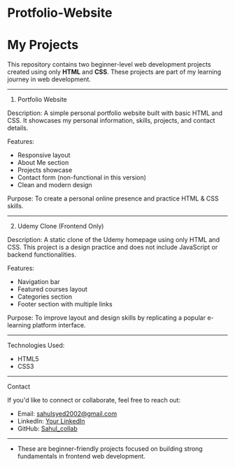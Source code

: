 # Protfolio-Website
# My Projects

This repository contains two beginner-level web development projects created using only **HTML** and **CSS**. These projects are part of my learning journey in web development.

---

 1. Portfolio Website

 Description:
 A simple personal portfolio website built with basic HTML and CSS. It showcases my personal information, skills, projects, and contact details.

 Features:
- Responsive layout
- About Me section
- Projects showcase
- Contact form (non-functional in this version)
- Clean and modern design

 Purpose:
 To create a personal online presence and practice HTML & CSS skills.

---

 2. Udemy Clone (Frontend Only)

 Description:
 A static clone of the Udemy homepage using only HTML and CSS. This project is a design practice and does not include JavaScript or backend functionalities.

 Features:
- Navigation bar
- Featured courses layout
- Categories section
- Footer section with multiple links

 Purpose:
 To improve layout and design skills by replicating a popular e-learning platform interface.

---

Technologies Used:
- HTML5
- CSS3

---

 Contact

If you'd like to connect or collaborate, feel free to reach out:

- Email: sahulsyed2002@gmail.com
- LinkedIn: [Your LinkedIn](#)
- GitHub: [Sahul_collab](#)

---

- These are beginner-friendly projects focused on building strong fundamentals in frontend web development.
